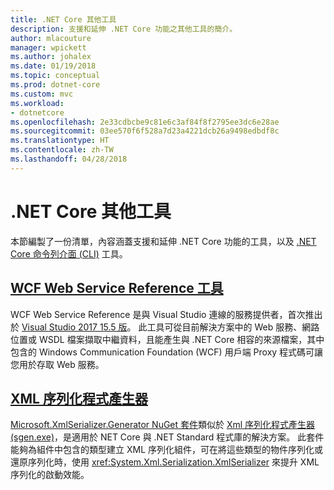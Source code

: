 ```yaml
---
title: .NET Core 其他工具
description: 支援和延伸 .NET Core 功能之其他工具的簡介。
author: mlacouture
manager: wpickett
ms.author: johalex
ms.date: 01/19/2018
ms.topic: conceptual
ms.prod: dotnet-core
ms.custom: mvc
ms.workload:
- dotnetcore
ms.openlocfilehash: 2e33cdbcbe9c81e6c3af84f8f2795ee3dc6e28ae
ms.sourcegitcommit: 03ee570f6f528a7d23a4221dcb26a9498edbdf8c
ms.translationtype: HT
ms.contentlocale: zh-TW
ms.lasthandoff: 04/28/2018
---
```

# <a name="net-core-additional-tools"></a>.NET Core 其他工具

本節編製了一份清單，內容涵蓋支援和延伸 .NET Core 功能的工具，以及 [.NET Core 命令列介面 (CLI)](..\tools\index.md) 工具。

## <a name="wcf-web-service-reference-toolwcf-web-service-reference-guidemd"></a>[WCF Web Service Reference 工具](wcf-web-service-reference-guide.md)

WCF Web Service Reference 是與 Visual Studio 連線的服務提供者，首次推出於 [Visual Studio 2017 15.5 版](https://www.visualstudio.com/news/releasenotes/vs2017-relnotes#WCFTools)。 此工具可從目前解決方案中的 Web 服務、網路位置或 WSDL 檔案擷取中繼資料，且能產生與 .NET Core 相容的來源檔案，其中包含的 Windows Communication Foundation (WCF) 用戶端 Proxy 程式碼可讓您用於存取 Web 服務。

## <a name="xml-serializer-generatorxml-serializer-generatormd"></a>[XML 序列化程式產生器](xml-serializer-generator.md)

[Microsoft.XmlSerializer.Generator NuGet 套件](https://www.nuget.org/packages/Microsoft.XmlSerializer.Generator)類似於 [Xml 序列化程式產生器 (sgen.exe)](../../standard/serialization/xml-serializer-generator-tool-sgen-exe.md)，是適用於 NET Core 與 .NET Standard 程式庫的解決方案。 此套件能夠為組件中包含的類型建立 XML 序列化組件，可在將這些類型的物件序列化或還原序列化時，使用 <xref:System.Xml.Serialization.XmlSerializer> 來提升 XML 序列化的啟動效能。
